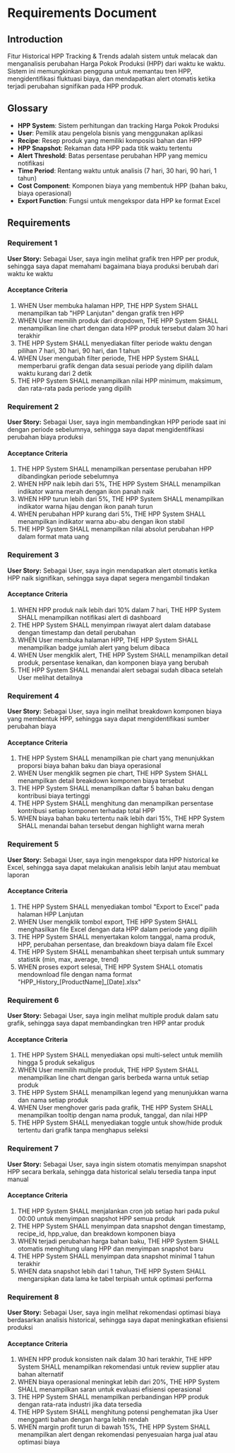 # Requirements Document

## Introduction

Fitur Historical HPP Tracking & Trends adalah sistem untuk melacak dan menganalisis perubahan Harga Pokok Produksi (HPP) dari waktu ke waktu. Sistem ini memungkinkan pengguna untuk memantau tren HPP, mengidentifikasi fluktuasi biaya, dan mendapatkan alert otomatis ketika terjadi perubahan signifikan pada HPP produk.

## Glossary

- **HPP System**: Sistem perhitungan dan tracking Harga Pokok Produksi
- **User**: Pemilik atau pengelola bisnis yang menggunakan aplikasi
- **Recipe**: Resep produk yang memiliki komposisi bahan dan HPP
- **HPP Snapshot**: Rekaman data HPP pada titik waktu tertentu
- **Alert Threshold**: Batas persentase perubahan HPP yang memicu notifikasi
- **Time Period**: Rentang waktu untuk analisis (7 hari, 30 hari, 90 hari, 1 tahun)
- **Cost Component**: Komponen biaya yang membentuk HPP (bahan baku, biaya operasional)
- **Export Function**: Fungsi untuk mengekspor data HPP ke format Excel

## Requirements

### Requirement 1

**User Story:** Sebagai User, saya ingin melihat grafik tren HPP per produk, sehingga saya dapat memahami bagaimana biaya produksi berubah dari waktu ke waktu

#### Acceptance Criteria

1. WHEN User membuka halaman HPP, THE HPP System SHALL menampilkan tab "HPP Lanjutan" dengan grafik tren HPP
2. WHEN User memilih produk dari dropdown, THE HPP System SHALL menampilkan line chart dengan data HPP produk tersebut dalam 30 hari terakhir
3. THE HPP System SHALL menyediakan filter periode waktu dengan pilihan 7 hari, 30 hari, 90 hari, dan 1 tahun
4. WHEN User mengubah filter periode, THE HPP System SHALL memperbarui grafik dengan data sesuai periode yang dipilih dalam waktu kurang dari 2 detik
5. THE HPP System SHALL menampilkan nilai HPP minimum, maksimum, dan rata-rata pada periode yang dipilih

### Requirement 2

**User Story:** Sebagai User, saya ingin membandingkan HPP periode saat ini dengan periode sebelumnya, sehingga saya dapat mengidentifikasi perubahan biaya produksi

#### Acceptance Criteria

1. THE HPP System SHALL menampilkan persentase perubahan HPP dibandingkan periode sebelumnya
2. WHEN HPP naik lebih dari 5%, THE HPP System SHALL menampilkan indikator warna merah dengan ikon panah naik
3. WHEN HPP turun lebih dari 5%, THE HPP System SHALL menampilkan indikator warna hijau dengan ikon panah turun
4. WHEN perubahan HPP kurang dari 5%, THE HPP System SHALL menampilkan indikator warna abu-abu dengan ikon stabil
5. THE HPP System SHALL menampilkan nilai absolut perubahan HPP dalam format mata uang

### Requirement 3

**User Story:** Sebagai User, saya ingin mendapatkan alert otomatis ketika HPP naik signifikan, sehingga saya dapat segera mengambil tindakan

#### Acceptance Criteria

1. WHEN HPP produk naik lebih dari 10% dalam 7 hari, THE HPP System SHALL menampilkan notifikasi alert di dashboard
2. THE HPP System SHALL menyimpan riwayat alert dalam database dengan timestamp dan detail perubahan
3. WHEN User membuka halaman HPP, THE HPP System SHALL menampilkan badge jumlah alert yang belum dibaca
4. WHEN User mengklik alert, THE HPP System SHALL menampilkan detail produk, persentase kenaikan, dan komponen biaya yang berubah
5. THE HPP System SHALL menandai alert sebagai sudah dibaca setelah User melihat detailnya

### Requirement 4

**User Story:** Sebagai User, saya ingin melihat breakdown komponen biaya yang membentuk HPP, sehingga saya dapat mengidentifikasi sumber perubahan biaya

#### Acceptance Criteria

1. THE HPP System SHALL menampilkan pie chart yang menunjukkan proporsi biaya bahan baku dan biaya operasional
2. WHEN User mengklik segmen pie chart, THE HPP System SHALL menampilkan detail breakdown komponen biaya tersebut
3. THE HPP System SHALL menampilkan daftar 5 bahan baku dengan kontribusi biaya tertinggi
4. THE HPP System SHALL menghitung dan menampilkan persentase kontribusi setiap komponen terhadap total HPP
5. WHEN biaya bahan baku tertentu naik lebih dari 15%, THE HPP System SHALL menandai bahan tersebut dengan highlight warna merah

### Requirement 5

**User Story:** Sebagai User, saya ingin mengekspor data HPP historical ke Excel, sehingga saya dapat melakukan analisis lebih lanjut atau membuat laporan

#### Acceptance Criteria

1. THE HPP System SHALL menyediakan tombol "Export to Excel" pada halaman HPP Lanjutan
2. WHEN User mengklik tombol export, THE HPP System SHALL menghasilkan file Excel dengan data HPP dalam periode yang dipilih
3. THE HPP System SHALL menyertakan kolom tanggal, nama produk, HPP, perubahan persentase, dan breakdown biaya dalam file Excel
4. THE HPP System SHALL menambahkan sheet terpisah untuk summary statistik (min, max, average, trend)
5. WHEN proses export selesai, THE HPP System SHALL otomatis mendownload file dengan nama format "HPP_History_[ProductName]_[Date].xlsx"

### Requirement 6

**User Story:** Sebagai User, saya ingin melihat multiple produk dalam satu grafik, sehingga saya dapat membandingkan tren HPP antar produk

#### Acceptance Criteria

1. THE HPP System SHALL menyediakan opsi multi-select untuk memilih hingga 5 produk sekaligus
2. WHEN User memilih multiple produk, THE HPP System SHALL menampilkan line chart dengan garis berbeda warna untuk setiap produk
3. THE HPP System SHALL menampilkan legend yang menunjukkan warna dan nama setiap produk
4. WHEN User menghover garis pada grafik, THE HPP System SHALL menampilkan tooltip dengan nama produk, tanggal, dan nilai HPP
5. THE HPP System SHALL menyediakan toggle untuk show/hide produk tertentu dari grafik tanpa menghapus seleksi

### Requirement 7

**User Story:** Sebagai User, saya ingin sistem otomatis menyimpan snapshot HPP secara berkala, sehingga data historical selalu tersedia tanpa input manual

#### Acceptance Criteria

1. THE HPP System SHALL menjalankan cron job setiap hari pada pukul 00:00 untuk menyimpan snapshot HPP semua produk
2. THE HPP System SHALL menyimpan data snapshot dengan timestamp, recipe_id, hpp_value, dan breakdown komponen biaya
3. WHEN terjadi perubahan harga bahan baku, THE HPP System SHALL otomatis menghitung ulang HPP dan menyimpan snapshot baru
4. THE HPP System SHALL menyimpan data snapshot minimal 1 tahun terakhir
5. WHEN data snapshot lebih dari 1 tahun, THE HPP System SHALL mengarsipkan data lama ke tabel terpisah untuk optimasi performa

### Requirement 8

**User Story:** Sebagai User, saya ingin melihat rekomendasi optimasi biaya berdasarkan analisis historical, sehingga saya dapat meningkatkan efisiensi produksi

#### Acceptance Criteria

1. WHEN HPP produk konsisten naik dalam 30 hari terakhir, THE HPP System SHALL menampilkan rekomendasi untuk review supplier atau bahan alternatif
2. WHEN biaya operasional meningkat lebih dari 20%, THE HPP System SHALL menampilkan saran untuk evaluasi efisiensi operasional
3. THE HPP System SHALL menampilkan perbandingan HPP produk dengan rata-rata industri jika data tersedia
4. THE HPP System SHALL menghitung potensi penghematan jika User mengganti bahan dengan harga lebih rendah
5. WHEN margin profit turun di bawah 15%, THE HPP System SHALL menampilkan alert dengan rekomendasi penyesuaian harga jual atau optimasi biaya
